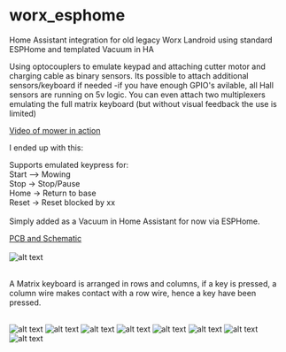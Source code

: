 # worx_esphome

Home Assistant integration for old legacy Worx Landroid using standard ESPHome and templated Vacuum in HA

Using optocouplers to emulate keypad and attaching cutter motor and charging cable as binary sensors.
Its possible to attach additional sensors/keyboard if needed -if you have enough GPIO's avilable, all Hall sensors are running on 5v logic.
You can even attach two multiplexers emulating the full matrix keyboard (but without visual feedback the use is limited)


[Video of mower in action](https://youtu.be/NY6L3iWkB_4)

I ended up with this:

Supports emulated keypress for:<br>
Start –> Mowing<br>
Stop -> Stop/Pause<br>
Home -> Return to base<br>
Reset -> Reset blocked by xx<br>
<br>
Simply added as a Vacuum in Home Assistant for now via ESPHome.

[PCB and Schematic](https://oshwlab.com/yodi/worx79x)
<br><br>
![alt text](https://github.com/Michael0yodi/worx_esphome/blob/main/worx_79x_pcb.png)

<br>
A Matrix keyboard is arranged in rows and columns, if a key is pressed, a column wire makes contact with a row wire, hence a key have been pressed.
<br>
<br>

![alt text](https://github.com/Michael0yodi/worx_esphome/blob/main/worx_79x_keypad.png)
![alt text](https://github.com/Michael0yodi/worx_esphome/blob/main/worx-5v.png)
![alt text](https://github.com/Michael0yodi/worx_esphome/blob/main/worx-charging.png)
![alt text](https://github.com/Michael0yodi/worx_esphome/blob/main/worx-keyboard.png)
![alt text](https://github.com/Michael0yodi/worx_esphome/blob/main/worx-motor.png)
![alt text](https://github.com/Michael0yodi/worx_esphome/blob/main/worx-stop.png)
![alt text](https://github.com/Michael0yodi/worx_esphome/blob/main/worx-ha1.png)
![alt text](https://github.com/Michael0yodi/worx_esphome/blob/main/worx-ha2.png)



